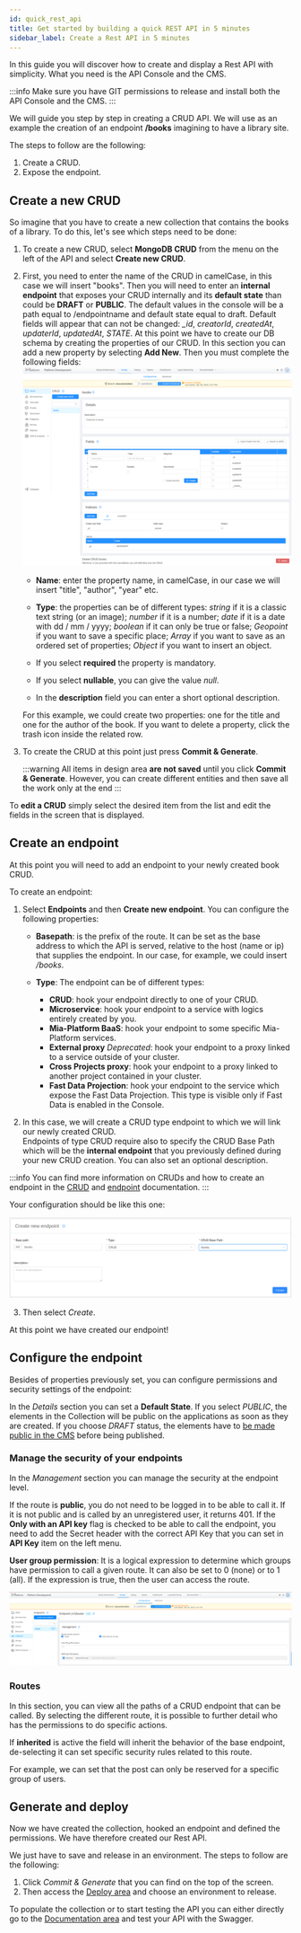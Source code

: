 ```yaml
---
id: quick_rest_api
title: Get started by building a quick REST API in 5 minutes
sidebar_label: Create a Rest API in 5 minutes
---
```


In this guide you will discover how to create and display a Rest API with simplicity.
What you need is the API Console and the CMS.

:::info
Make sure you have GIT permissions to release and install both the API Console and the CMS.
:::

We will guide you step by step in creating a CRUD API.
We will use as an example the creation of an endpoint **/books** imagining to have a library site.

The steps to follow are the following:

1. Create a CRUD.
2. Expose the endpoint.

## Create a new CRUD

So imagine that you have to create a new collection that contains the books of a library. To do this, let's see which steps need to be done:

1. To create a new CRUD, select **MongoDB CRUD** from the menu on the left of the API and select **Create new CRUD**.

2. First, you need to enter the name of the CRUD in camelCase, in this case we will insert "books". Then you will need to enter an **internal endpoint** that exposes your CRUD internally and its **default state** than could be **DRAFT** or **PUBLIC**. The default values in the console will be a path equal to /endpointname and default state equal to draft.
Default fields will appear that can not be changed: *_id*, *creatorId*, *createdAt*, *updaterId*, *updatedAt*, *_STATE_*.
At this point we have to create our DB schema by creating the properties of our CRUD. In this section you can add a new property by selecting **Add New**. Then you must complete the following fields:
  ![create-collection-field](img/create-CRUD-1.png)
    * **Name**: enter the property name, in camelCase, in our case we will insert "title", "author", "year" etc.

    * **Type**: the properties can be of different types: *string* if it is a classic text string (or an image); *number* if it is a number; *date* if it is a date with dd / mm / yyyy; *boolean* if it can only be true or false; *Geopoint* if you want to save a specific place; *Array* if you want to save as an ordered set of properties; *Object* if you want to insert an object.

    * If you select **required** the property is mandatory.

    * If you select **nullable**, you can give the value *null*.

    * In the **description** field you can enter a short optional description.

    For this example, we could create two properties: one for the title and one for the author of the book.
    If you want to delete a property, click the trash icon inside the related row.

1. To create the CRUD at this point just press **Commit & Generate**.

    :::warning
    All items in design area **are not saved** until you click **Commit & Generate**. However, you can create different entities and then save all the work only at the end
    :::

To **edit a CRUD** simply select the desired item from the list and edit the fields in the screen that is displayed.

## Create an endpoint

At this point you will need to add an endpoint to your newly created book CRUD.

To create an endpoint:

1. Select **Endpoints** and then **Create new endpoint**. You can configure the following properties:

    * **Basepath**: is the prefix of the route. It can be set as the base address to which the API is served, relative to the host (name or ip) that supplies the endpoint. In our case, for example, we could insert */books*.

    * **Type**: The endpoint can be of different types:

        * **CRUD**: hook your endpoint directly to one of your CRUD.
        * **Microservice**: hook your endpoint to a service with logics entirely created by you.
        * **Mia-Platform BaaS**: hook your endpoint to some specific Mia-Platform services.
        * **External proxy** _Deprecated_: hook your endpoint to a proxy linked to a service outside of your cluster.
        * **Cross Projects proxy**:  hook your endpoint to a proxy linked to another project contained in your cluster.
        * **Fast Data Projection**: hook your endpoint to the service which expose the Fast Data Projection. This type is visible only if Fast Data is enabled in the Console.

2. In this case, we will create a CRUD type endpoint to which we will link our newly created CRUD.  
Endpoints of type CRUD require also to specify the CRUD Base Path which will be the **internal endpoint** that you previously defined during your new CRUD creation. You can also set an optional description.

:::info
You can find more information on CRUDs and how to create an endpoint in the [CRUD](../development_suite/api-console/api-design/crud_advanced.md) and [endpoint](../development_suite/api-console/api-design/endpoints.md) documentation.
:::

Your configuration should be like this one:

![create-new-endpoint](img/qs-create-endpoint-1.png)

3. Then select *Create*.  

At this point we have created our endpoint!

## Configure the endpoint

Besides of properties previously set, you can configure permissions and security settings of the endpoint:

In the *Details* section you can set a **Default State**. If you select *PUBLIC*, the elements in the Collection will be public on the applications as soon as they are created. If you choose *DRAFT* status, the elements have to [be made public in the CMS](../business_suite/guide_cms.md#new-content-draft-publish) before being published.

### Manage the security of your endpoints

In the *Management* section you can manage the security at the endpoint level.

If the route is **public**, you do not need to be logged in to be able to call it. If it is not public and is called by an unregistered user, it returns 401.
If the **Only with an API key** flag is checked to be able to call the endpoint, you need to add the Secret header with the correct API Key that you can set in **API Key** item on the left menu.

**User group permission**: It is a logical expression to determine which groups have permission to call a given route. It can also be set to 0 (none) or to 1 (all). If the expression is true, then the user can access the route.

![secure_endpoint](img/qs-configure-endpoint-api-key.png)

### Routes

In this section, you can view all the paths of a CRUD endpoint that can be called. By selecting the different route, it is possible to further detail who has the permissions to do specific actions.

If **inherited** is active the field will inherit the behavior of the base endpoint, de-selecting it can set specific security rules related to this route.

For example, we can set that the post can only be reserved for a specific group of users.

## Generate and deploy ##

Now we have created the collection, hooked an endpoint and defined the permissions.
We have therefore created our Rest API.

We just have to save and release in an environment. The steps to follow are the following:

1. Click *Commit & Generate* that you can find on the top of the screen.
2. Then access the [Deploy area](../development_suite/deploy/deploy.md) and choose an environment to release.

To populate the collection or to start testing the API you can either directly go to the [Documentation area](../development_suite/api-portal/api-documentations.md) and test your API with the Swagger.
